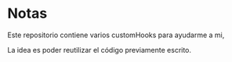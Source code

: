 # Notas

Este repositorio contiene varios customHooks para ayudarme a mi, 

La idea es poder reutilizar el código previamente escrito.